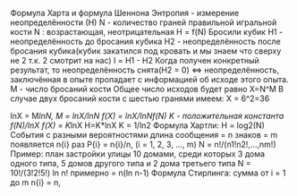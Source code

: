 Формула Харта и формула Шеннона
Энтропия - измерение неопределённости (Н)
N - количество граней правильной игральной кости
N : возрастающая, неотрицательная
H = f(N)
Бросили кубик
Н1 - неопределённость до бросания кубика
H2 - неопределённость после бросания кубика(кубик закатился под кровать и мы знаем что сверху не 2 т.к. 2 смотрит на нас)
I = Н1 - Н2
Когда получен конкретный результат, то неопределённость снята(Н2 = 0) <=> неопределённость, заключённая в опыте пропадает с информацией об исходе этого опыта.
M - число бросаний кости
Общее число исходов будет равно Х=N^M
В случае двух бросаний кости с шестью гранями имеем: X = 6^2=36

lnX = M*lnN, M = lnX/lnN
f(X) = lnX/lnNf(N)
K - положительная константа f(N)/lnX
f(X) = K*lnX
H=K*lnX
K = 1/ln2
Формула Хартли: H = log2(N)
События с разными вероятностями
длина сообщения = n
знаков = m
появляется n{i} раз
P{i} = n{i}/n, (i = 1, 2, 3, …, m)
N = n!/(n1!n2!,...,nm!)
Пример: план застройки улицы 10 домами, среди которых 3 дома одного типа, 5 домов другого типа и 2 дома третьего типа
N = 10!/(3!2!5!)
ln n! примерно = n(ln n-1)
Формула Стирлинга: сумма от i = 1 до m n{i} = n,
